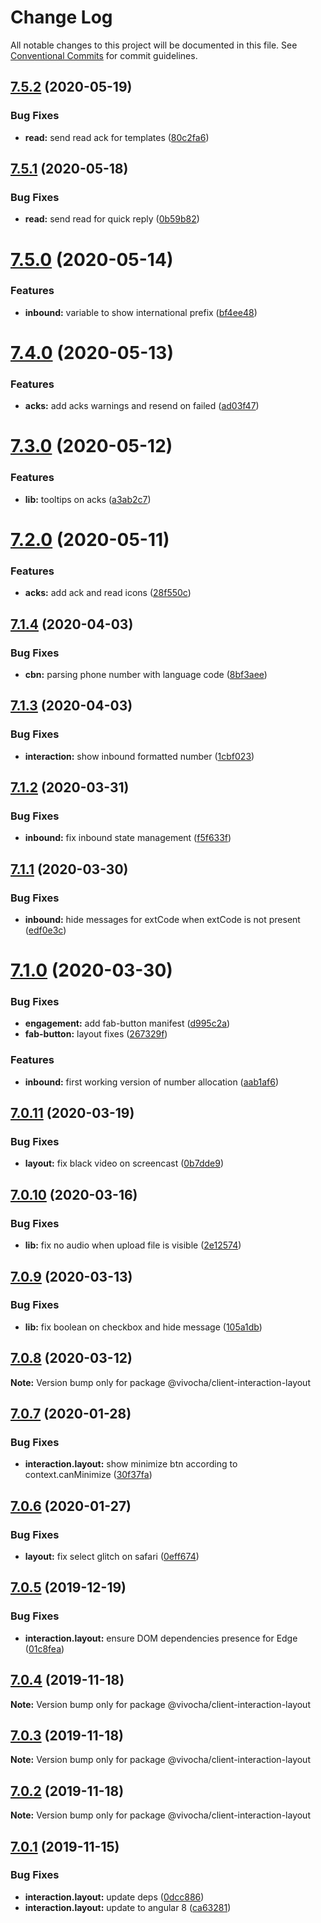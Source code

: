# Change Log

All notable changes to this project will be documented in this file.
See [Conventional Commits](https://conventionalcommits.org) for commit guidelines.

## [7.5.2](https://github.com/vivocha/widgets/compare/@vivocha/client-interaction-layout@7.5.1...@vivocha/client-interaction-layout@7.5.2) (2020-05-19)


### Bug Fixes

* **read:** send read ack for templates ([80c2fa6](https://github.com/vivocha/widgets/commit/80c2fa6a29b3b02695ee04c20562ad1f7caf9512))





## [7.5.1](https://github.com/vivocha/widgets/compare/@vivocha/client-interaction-layout@7.5.0...@vivocha/client-interaction-layout@7.5.1) (2020-05-18)


### Bug Fixes

* **read:** send read for quick reply ([0b59b82](https://github.com/vivocha/widgets/commit/0b59b824d92630f348737a0f98bb70e88edf3dba))





# [7.5.0](https://github.com/vivocha/widgets/compare/@vivocha/client-interaction-layout@7.4.0...@vivocha/client-interaction-layout@7.5.0) (2020-05-14)


### Features

* **inbound:** variable to show international prefix ([bf4ee48](https://github.com/vivocha/widgets/commit/bf4ee485dc4a74d02bb40cb946e6083f27379da2))





# [7.4.0](https://github.com/vivocha/widgets/compare/@vivocha/client-interaction-layout@7.3.0...@vivocha/client-interaction-layout@7.4.0) (2020-05-13)


### Features

* **acks:** add acks warnings and resend on failed ([ad03f47](https://github.com/vivocha/widgets/commit/ad03f474e6c95fb4f982988b49d5cdd8c92931f8))





# [7.3.0](https://github.com/vivocha/widgets/compare/@vivocha/client-interaction-layout@7.2.0...@vivocha/client-interaction-layout@7.3.0) (2020-05-12)


### Features

* **lib:** tooltips on acks ([a3ab2c7](https://github.com/vivocha/widgets/commit/a3ab2c77a0200a8806de5547f3d86fa1d6bc3872))





# [7.2.0](https://github.com/vivocha/widgets/compare/@vivocha/client-interaction-layout@7.1.4...@vivocha/client-interaction-layout@7.2.0) (2020-05-11)


### Features

* **acks:** add ack and read icons ([28f550c](https://github.com/vivocha/widgets/commit/28f550c45b9a6dde54d80c19cd5acb6ec311c874))





## [7.1.4](https://github.com/vivocha/widgets/compare/@vivocha/client-interaction-layout@7.1.3...@vivocha/client-interaction-layout@7.1.4) (2020-04-03)


### Bug Fixes

* **cbn:** parsing phone number with language code ([8bf3aee](https://github.com/vivocha/widgets/commit/8bf3aee1ec7a31421242f3fb3caa39c4c67a0aba))





## [7.1.3](https://github.com/vivocha/widgets/compare/@vivocha/client-interaction-layout@7.1.2...@vivocha/client-interaction-layout@7.1.3) (2020-04-03)


### Bug Fixes

* **interaction:** show inbound formatted number ([1cbf023](https://github.com/vivocha/widgets/commit/1cbf02336f9c1ef142791aef825625376543b45b))





## [7.1.2](https://github.com/vivocha/widgets/compare/@vivocha/client-interaction-layout@7.1.1...@vivocha/client-interaction-layout@7.1.2) (2020-03-31)


### Bug Fixes

* **inbound:** fix inbound state management ([f5f633f](https://github.com/vivocha/widgets/commit/f5f633f3e175e7706077aada44ceb22d1e5365d4))





## [7.1.1](https://github.com/vivocha/widgets/compare/@vivocha/client-interaction-layout@7.1.0...@vivocha/client-interaction-layout@7.1.1) (2020-03-30)


### Bug Fixes

* **inbound:** hide messages for extCode when extCode is not present ([edf0e3c](https://github.com/vivocha/widgets/commit/edf0e3c26b077316537fc4c28dc32cfb2aff720c))





# [7.1.0](https://github.com/vivocha/widgets/compare/@vivocha/client-interaction-layout@7.0.11...@vivocha/client-interaction-layout@7.1.0) (2020-03-30)


### Bug Fixes

* **engagement:** add fab-button manifest ([d995c2a](https://github.com/vivocha/widgets/commit/d995c2a043cbc80896652af2e8d9c3d9ef65f44d))
* **fab-button:** layout fixes ([267329f](https://github.com/vivocha/widgets/commit/267329f7b839439ffc3e721c443640c126385395))


### Features

* **inbound:** first working version of number allocation ([aab1af6](https://github.com/vivocha/widgets/commit/aab1af6b7d3878813382ed9bca1fc9623f9807a0))





## [7.0.11](https://github.com/vivocha/widgets/compare/@vivocha/client-interaction-layout@7.0.10...@vivocha/client-interaction-layout@7.0.11) (2020-03-19)


### Bug Fixes

* **layout:** fix black video on screencast ([0b7dde9](https://github.com/vivocha/widgets/commit/0b7dde9b2323756e27f85716f3083e8fea6540c1))





## [7.0.10](https://github.com/vivocha/widgets/compare/@vivocha/client-interaction-layout@7.0.9...@vivocha/client-interaction-layout@7.0.10) (2020-03-16)


### Bug Fixes

* **lib:** fix no audio when upload file is visible ([2e12574](https://github.com/vivocha/widgets/commit/2e125743eccc73ca4cdcaf5472bf0ad74d23c59d))





## [7.0.9](https://github.com/vivocha/widgets/compare/@vivocha/client-interaction-layout@7.0.8...@vivocha/client-interaction-layout@7.0.9) (2020-03-13)


### Bug Fixes

* **lib:** fix boolean on checkbox and hide message ([105a1db](https://github.com/vivocha/widgets/commit/105a1dbb93e9549cced3a6ecc05a8468e0a1e591))





## [7.0.8](https://github.com/vivocha/widgets/compare/@vivocha/client-interaction-layout@7.0.7...@vivocha/client-interaction-layout@7.0.8) (2020-03-12)

**Note:** Version bump only for package @vivocha/client-interaction-layout





## [7.0.7](https://github.com/vivocha/widgets/compare/@vivocha/client-interaction-layout@7.0.6...@vivocha/client-interaction-layout@7.0.7) (2020-01-28)


### Bug Fixes

* **interaction.layout:** show minimize btn according to context.canMinimize ([30f37fa](https://github.com/vivocha/widgets/commit/30f37fadbb2bbb5b249b6fb091611ca41f0761d6))





## [7.0.6](https://github.com/vivocha/widgets/compare/@vivocha/client-interaction-layout@7.0.5...@vivocha/client-interaction-layout@7.0.6) (2020-01-27)


### Bug Fixes

* **layout:** fix select glitch on safari ([0eff674](https://github.com/vivocha/widgets/commit/0eff67487efc3f699c904a026528fd9135d67d49))





## [7.0.5](https://github.com/vivocha/widgets/compare/@vivocha/client-interaction-layout@7.0.4...@vivocha/client-interaction-layout@7.0.5) (2019-12-19)


### Bug Fixes

* **interaction.layout:** ensure DOM dependencies presence for Edge ([01c8fea](https://github.com/vivocha/widgets/commit/01c8feab476ae43c7a7e2ccb49fed217ead004b3))





## [7.0.4](https://github.com/vivocha/widgets/compare/@vivocha/client-interaction-layout@7.0.3...@vivocha/client-interaction-layout@7.0.4) (2019-11-18)

**Note:** Version bump only for package @vivocha/client-interaction-layout





## [7.0.3](https://github.com/vivocha/widgets/compare/@vivocha/client-interaction-layout@7.0.2...@vivocha/client-interaction-layout@7.0.3) (2019-11-18)

**Note:** Version bump only for package @vivocha/client-interaction-layout





## [7.0.2](https://github.com/vivocha/widgets/compare/@vivocha/client-interaction-layout@7.0.1...@vivocha/client-interaction-layout@7.0.2) (2019-11-18)

**Note:** Version bump only for package @vivocha/client-interaction-layout





## [7.0.1](https://github.com/vivocha/widgets/compare/@vivocha/client-interaction-layout@7.0.0...@vivocha/client-interaction-layout@7.0.1) (2019-11-15)


### Bug Fixes

* **interaction.layout:** update deps ([0dcc886](https://github.com/vivocha/widgets/commit/0dcc8863214eda0ac02d7a1ef8f53f9336072bfa))
* **interaction.layout:** update to angular 8 ([ca63281](https://github.com/vivocha/widgets/commit/ca632818b7e218bc54ecfc9705bfd707825848c4))
